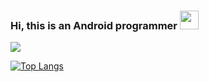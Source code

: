 ### Hi, this is an Android programmer <img src="https://raw.githubusercontent.com/wasabeef/wasabeef/master/icons/wave.gif" width="30px">
<!--👋-->
<img src="https://github-readme-stats.vercel.app/api?username=HAHH9527&show_icons=true&count_private=true&hide=contribs&include_all_commits=true&theme=highcontrast&bg_color=30,e96443,904e95" />

[![Top Langs](https://github-readme-stats.vercel.app/api/top-langs/?username=HAHH9527&layout=compact&theme=highcontrast&bg_color=30,e96443,904e95)](https://github.com/HAHH9527)
<!--
**HAHH9527/HAHH9527** is a ✨ _special_ ✨ repository because its `README.md` (this file) appears on your GitHub profile.

Here are some ideas to get you started:

- 🔭 I’m currently working on ...
- 🌱 I’m currently learning ...
- 👯 I’m looking to collaborate on ...
- 🤔 I’m looking for help with ...
- 💬 Ask me about ...
- 📫 How to reach me: ...
- 😄 Pronouns: ...
- ⚡ Fun fact: ...
-->
